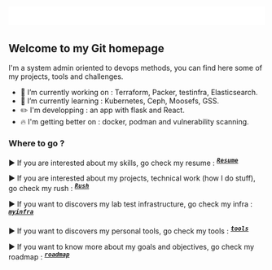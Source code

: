 ![hi there](images/readme-typing-svg.svg)

<!-- ### Hi there 👋 -->

## Welcome to my Git homepage

I'm a system admin oriented to devops methods, you can find here some of my projects, tools and challenges.

- 🔭 I’m currently working on : Terraform, Packer, testinfra, Elasticsearch.
- 🌱 I’m currently learning : Kubernetes, Ceph, Moosefs, GSS.
- :pencil2: I'm developping : an app with flask and React.
- :fire: I'm getting better on : docker, podman and vulnerability scanning.
 
### Where to go ?

▶ If you are interested about my skills, go check my resume : <sup><kbd>***[Resume](https://draed.github.io/)***</kbd></sup> 

▶ If you are interested about my projects, technical work (how I do stuff), go check my rush : <sup><kbd>***[Rush](https://github.com/Draed/rush/)***</kbd></sup> 

▶ If you want to discovers my lab test infrastructure, go check my infra : <sup><kbd>***[myinfra](https://github.com/Draed/myinfra)***</kbd></sup>

▶ If you want to discovers my personal tools, go check my tools : <sup><kbd>***[tools](my_tools.md)***</kbd></sup>

▶ If you want to know more about my goals and objectives, go check my roadmap : <sup><kbd>***[roadmap](https://github.com/Draed/roadmap/)***</kbd></sup> 

<!-- ### Learn more about how I work :

global data graps -->


